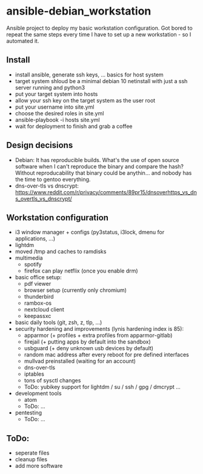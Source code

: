 # ansible-debian_workstation
Ansible project to deploy my basic workstation configuration.
Got bored to repeat the same steps every time I have to set up a new workstation - so I automated it.

## Install
- install ansible, generate ssh keys, ... basics for host system
- target system shloud be a minimal debian 10 netinstall with just a ssh server running and python3
- put your target system into hosts
- allow your ssh key on the target system as the user root
- put your username into site.yml
- choose the desired roles in site.yml
- ansible-playbook -i hosts site.yml
- wait for deployment to finish and grab a coffee

## Design decisions
- Debian: It has reproducible builds. What's the use of open source software when I can't reproduce the binary and compare the hash? Without reproducability that binary could be anythin... and nobody has the time to gentoo everything.
- dns-over-tls vs dnscrypt: https://www.reddit.com/r/privacy/comments/89pr15/dnsoverhttps_vs_dns_overtls_vs_dnscrypt/

## Workstation configuration
- i3 window manager + configs (py3status, i3lock, dmenu for applications, ...)
- lightdm
- moved /tmp and caches to ramdisks
- multimedia
  - spotify
  - firefox can play netflix (once you enable drm)
- basic office setup:
  - pdf viewer
  - browser setup (currently only chromium)
  - thunderbird
  - rambox-os
  - nextcloud client
  - keepassxc
- basic daily tools (git, zsh, z, tlp, ...)
- security hardening and improvements (lynis hardening index is 85):
  - apparmor (+ profiles + extra profiles from apparmor-gitlab)
  - firejail (+ putting apps by default into the sandbox)
  - usbguard (+ deny unknown usb devices by default)
  - random mac address after every reboot for pre defined interfaces
  - mullvad preinstalled (waiting for an account)
  - dns-over-tls
  - iptables
  - tons of sysctl changes
  - ToDo: yubikey support for lightdm / su / ssh / gpg / dmcrypt ...
- development tools
  - atom
  - ToDo: ...
- pentesting
  - ToDo: ...

## ToDo:
- seperate files
- cleanup files
- add more software
